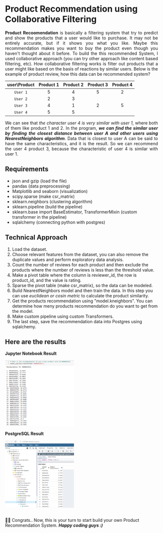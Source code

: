 # Product Recommendation using Collaborative Filtering
<p align="justify"><b>Product Recoomendation</b> is basically a filtering system that try to predict and show the products that a user would like to purchase. It may not be entirely accurate, but if it shows you what you like. Maybe this recommendation makes you want to buy the product even though you haven't thought about it before. To build the this recommended System, I used collaborative approach (you can try other approach like content based filtering, etc). How collaborative filtering works is filter out products that a user might like based on the basis of reactions by similar users. Below is the example of product review, how this data can be recommended system?</p>

| user\Product | Product 1 | Product 2 | Product 3 | Product 4 |
| :---: | :---: | :---: | :---: | :---: | 
| `User 1` | 5 | 4 | 5 | 2 |
| `User 2` | 2 | 3 |   |   | 
| `User 3` | 4 | 1 | 2 | 5 |
| `User 4` | 5 | 5 |   |   |

<p align="justify"> We can see that <i>the character user 4 is very similar with user 1</i>, where both of them like product 1 and 2. In the program, <b><i>we can find the similar user by finding the closest distance between user A and other users using NearestNeighbors algorithm</i></b>. Data that is closest to user A can be said to have the same characteristics, and it is the result. So we can recommend the user 4 product 3, because the characteristic of user 4 is similar with user 1.</p>

## Requirements

* json and gzip (load the file)
* pandas (data preprocessing)
* Matplotlib and seaborn (visualization)
* scipy.sparse (make csr_matrix)
* sklearn.neighbors (clustering algorithm)
* sklearn.pipeline (build the pipeline)
* sklearn.base import BaseEstimator, TransformerMixin (custom transformer in the pipeline)
* sqlalchemy (connecting python with postgres)

## Technical Approach

<ol>
  <li>Load the dataset.</li>
  <li>Choose relevant features from the dataset, you can also remove the duplicate values and perform exploratory data analysis.</li>
  <li>Count the number of reviews for each product and then exclude the products where the number of reviews is less than the threshold value.</li>
  <li>Make a pivot table where the column is reviewer_id, the row is product_id, and the value is rating.</li>
  <li>Sparse the pivot table (make csr_matrix), so the data can be modeled.</li>
  <li>Build NearestNeighbors model and then train the data. In this step you can use <i>euclidean or cosin metric</i> to calculate the product similarity.</li>
  <li>Get the products recommendation using "model.kneighbors". You can determine how meny products recommendation do you want to get from the model.</li>
  <li>Make custom pipeline using custom Transformers.</li>
  <li>The last step, save the recommendation data into Postgres using sqlalchemy.</li>
</ol>

## Here are the results

<b>Jupyter Notebook Result</b>
<p><img src="images/recommendation.PNG" width=45%></p>

<b>PostgreSQL Result</b>
<p><img src="images/recommendation_sql.PNG" width=45%></p>

##

🎉🎉 Congrats.. Now, this is your turn to start build your own Product Recommendation System. <b><i>Happy coding guys :)</i></b>
